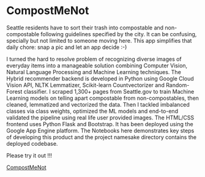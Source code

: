# CompostMeNot

Seattle residents have to sort their trash into compostable 
and non-compostable following guidelines specified by the 
city. It can be confusing, specially but not limited to 
someone moving here. This app simplifies that 
daily chore: snap a pic and let an app decide :-)

I turned the hard to resolve problem of recognizing diverse 
images of everyday items into a manageable solution combining 
Computer Vision, Natural Language Processing and Machine Learning 
techniques. The Hybrid recommender backend is developed in Python 
using Google Cloud Vision API, NLTK Lemmatizer, Scikit-learn 
Countvectorizer and Random-Forest classifier. I scraped 1,300+ 
pages from Seattle.gov to train Machine Learning models on telling 
apart compostable from non-compostables, then cleaned, lemmatized 
and vectorized the data. Then I tackled imbalanced classes via 
class weights, optimized the ML models and end-to-end validated 
the pipeline using real life user provided images. The HTML/CSS frontend 
uses Python Flask and Bootstrap. It has been deployed using the Google 
App Engine platform. The Notebooks here demonstrates key steps of developing
this product and the project namesake directory contains
the deployed codebase.

Please try it out !!!

[CompostMeNot](https://compostmenot.appspot.com)
